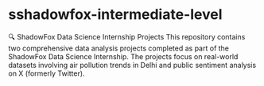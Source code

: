 # sshadowfox-intermediate-level
🔍 ShadowFox Data Science Internship Projects This repository contains two comprehensive data analysis projects completed as part of the ShadowFox Data Science Internship. The projects focus on real-world datasets involving air pollution trends in Delhi and public sentiment analysis on X (formerly Twitter).
